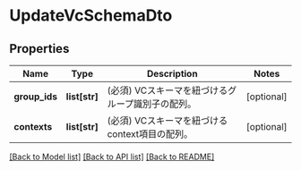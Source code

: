 # UpdateVcSchemaDto

## Properties
Name | Type | Description | Notes
------------ | ------------- | ------------- | -------------
**group_ids** | **list[str]** | (必須) VCスキーマを紐づけるグループ識別子の配列。 | [optional] 
**contexts** | **list[str]** | (必須) VCスキーマを紐づけるcontext項目の配列。 | [optional] 

[[Back to Model list]](../README.md#documentation-for-models) [[Back to API list]](../README.md#documentation-for-api-endpoints) [[Back to README]](../README.md)

